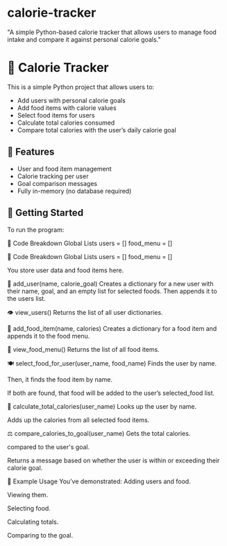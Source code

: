 # calorie-tracker
"A simple Python-based calorie tracker that allows users to manage food intake and compare it against personal calorie goals."
# 🥗 Calorie Tracker

This is a simple Python project that allows users to:

- Add users with personal calorie goals
- Add food items with calorie values
- Select food items for users
- Calculate total calories consumed
- Compare total calories with the user’s daily calorie goal

## 🔧 Features

- User and food item management
- Calorie tracking per user
- Goal comparison messages
- Fully in-memory (no database required)

## 🚀 Getting Started

To run the program:

🧠 Code Breakdown
Global Lists
users = []
food_menu = []

🧠 Code Breakdown
Global Lists
users = []
food_menu = []

You store user data and food items here.

👤 add_user(name, calorie_goal)
Creates a dictionary for a new user with their name, goal, and an empty list for selected foods. Then appends it to the users list.

👁️ view_users()
Returns the list of all user dictionaries.

🍔 add_food_item(name, calories)
Creates a dictionary for a food item and appends it to the food menu.

📜 view_food_menu()
Returns the list of all food items.

🍽️ select_food_for_user(user_name, food_name)
Finds the user by name.


Then, it finds the food item by name.


If both are found, that food will be added to the user’s selected_food list.



🔢 calculate_total_calories(user_name)
Looks up the user by name.


Adds up the calories from all selected food items.



⚖️ compare_calories_to_goal(user_name)
Gets the total calories.


compared to the user's goal.


Returns a message based on whether the user is within or exceeding their calorie goal.



🧪 Example Usage
You’ve demonstrated:
Adding users and food.


Viewing them.


Selecting food.


Calculating totals.


Comparing to the goal.


